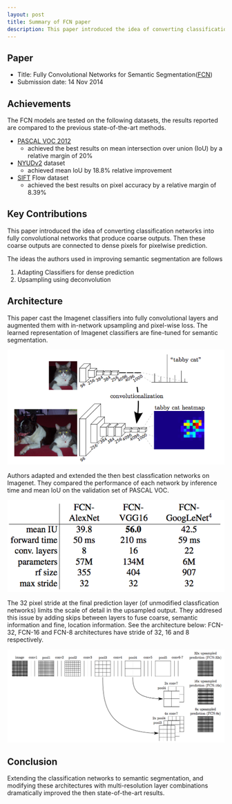 ```yaml
---
layout: post
title: Summary of FCN paper
description: This paper introduced the idea of converting classification networks into fully convolutional networks that produce coarse outputs. Then these coarse outputs are connected to dense pixels for pixelwise prediction. The ideas the authors used in improving semantic segmentation are follows 1. Adapting Classifiers for dense prediction 2. Upsampling using deconvolution
---
```


## Paper
- Title: Fully Convolutional Networks for Semantic Segmentation([FCN](https://arxiv.org/abs/1411.4038))
- Submission date: 14 Nov 2014

## Achievements
The FCN models are tested on the following datasets, the results reported are compared to the previous state-of-the-art methods.

- [PASCAL VOC 2012](http://host.robots.ox.ac.uk/pascal/VOC/voc2012/) 
    * achieved the best results on mean intersection over union (IoU) by a relative margin of 20%
- [NYUDv2](https://cs.nyu.edu/~silberman/datasets/nyu_depth_v2.html) dataset
    * achieved mean IoU by 18.8% relative improvement
- [SIFT](https://github.com/shelhamer/fcn.berkeleyvision.org/blob/master/data/sift-flow/README.md) Flow dataset
    * achieved the best results on pixel accuracy by a relative margin of 8.39%


## Key Contributions
This paper introduced the idea of converting classification networks into fully convolutional networks that produce coarse outputs. Then these coarse outputs are connected to dense pixels for pixelwise prediction.

The ideas the authors used in improving semantic segmentation are follows

1. Adapting Classifiers for dense prediction
2. Upsampling using deconvolution

## Architecture

This paper cast the Imagenet classifiers into fully convolutional layers and augmented them with in-network upsampling and pixel-wise loss. The learned representation of Imagenet classifiers are fine-tuned for semantic segmentation. 

<p align="center">
<img src="/assets/Images/fcn/image1.png" alt="fcn">
</p>

<!-- ### From classifier to dense FCN -->
Authors adapted and extended the then best classfication networks on Imagenet. They compared the performance of each network by inference time and mean IoU on the validation set of PASCAL VOC.
<p align="center">
<img src="/assets/Images/fcn/image2.png" alt="fcn">
</p>

The 32 pixel stride at the final prediction layer (of unmodified classfication networks) limits the scale of detail in the upsampled output. They addresed this issue by adding skips between layers to fuse coarse, semantic information and fine, location information. See the architecture below: FCN-32, FCN-16 and FCN-8 architectures have stride of 32, 16 and 8 respectively.

<p align="center">
<img src="/assets/Images/fcn/architecture2.png" alt="fcn">

<!-- <small><a href="https://medium.com/@wilburdes/semantic-segmentation-using-fully-convolutional-neural-networks-86e45336f99b">Source</a></small> -->
</p>


<!-- Then continuing in this fashion by fusing predictions from pool3 with a 2 x upsampling of predictions fused from pool4 and conv7, building the net FCN-8s.
 -->
## Conclusion
Extending the classification networks to semantic segmentation, and modifying these architectures with multi-resolution layer combinations dramatically improved the then state-of-the-art results.



